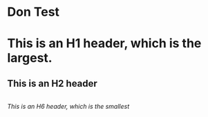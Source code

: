 # Don Test 
# <h1> This is an H1 header, which is the largest.
## <h2> This is an H2  header
###### <h6> This is an H6 header, which is the smallest
